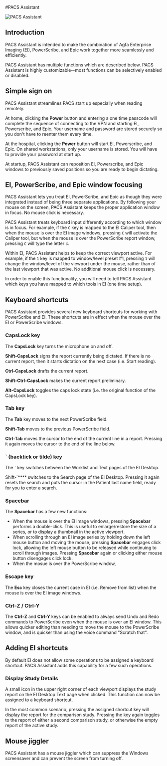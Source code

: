 #PACS Assistant

![PACS Assistant](https://github.com/user-attachments/assets/77436c89-531f-44ba-9703-d198b22cf011)

## Introduction

PACS Assistant is intended to make the combination of Agfa Enterprise Imaging (EI), PowerScribe, and Epic work together more seamlessly and efficiently. 

PACS Assistant has multiple functions which are described below. PACS Assistant is highly customizable--most functions can be selectively enabled or disabled.

## Simple sign on

PACS Assistant streamlines PACS start up especially when reading remotely.

At home, clicking the **Power** button and entering a one time passcode will complete the sequence of connecting to the VPN and starting EI, Powerscribe, and Epic. Your username and password are stored securely so you don't have to reenter them every time.

At the hospital, clicking the **Power** button will start EI, Powerscribe, and Epic. On shared workstations, only your username is stored. You will have to provide your password at start up.

At startup, PACS Assistant can reposition EI, Powerscribe, and Epic windows to previously saved positions so you are ready to begin dictating.

## EI, PowerScribe, and Epic window focusing

PACS Assistant lets you treat EI, PowerScribe, and Epic as though they were integrated instead of being three separate applications. By following your mouse on the screen, PACS Assistant keeps the proper application window in focus. No mouse click is necessary.

PACS Assistant treats keyboard input differently according to which window is in focus. For example, if the `C` key is mapped to the EI Caliper tool, then when the mouse is over the EI image windows, pressing `C` will activate the Caliper tool, but when the mouse is over the PowerScribe report window, pressing `C` will type the letter *c*.

Within EI, PACS Assistant helps to keep the correct viewport active. For example, if the `1` key is mapped to window/level preset #1, pressing `1` will change the window/level of the viewport under the mouse, rather than of the last viewport that was active. No additional mouse click is necessary.

In order to enable this functionality, you will need to tell PACS Assistant which keys you have mapped to which tools in EI (one time setup).

## Keyboard shortcuts

PACS Assistant provides several new keyboard shortcuts for working with PowerScribe and EI. These shortcuts are in effect when the mouse over the EI or PowerScribe windows.

### CapsLock key

The **CapsLock** key turns the microphone on and off.

**Shift-CapsLock** signs the report currently being dictated. If there is no current report, then it starts dictation on the next case (i.e. Start reading).

**Ctrl-CapsLock** drafts the current report.

**Shift-Ctrl-CapsLock** makes the current report preliminary.

**Alt-CapsLock** toggles the caps lock state (i.e. the original function of the CapsLock key).

### Tab key

The **Tab** key moves to the next PowerScribe field.

**Shift-Tab** moves to the previous PowerScribe field.

**Ctrl-Tab** moves the cursor to the end of the current line in a report. Pressing it again moves the cursor to the end of the line below.

### ` (backtick or tilde) key

The **`** key switches between the Worklist and Text pages of the EI Desktop.

Shift-`**** switches to the Search page of the EI Desktop. Pressing it again resets the search and puts the cursor in the Patient last name field, ready for you to enter a search.

### Spacebar

The **Spacebar** has a few new functions:

- When the mouse is over the EI image windows, pressing **Spacebar** performs a double-click. This is useful to enlarge/restore the size of a series, or to display a thumbnail in the active viewport.
- When scrolling through an EI image series by holding down the left mouse button and moving the mouse, pressing **Spacebar** engages click lock, allowing the left mouse button to be released while continuing to scroll through images. Pressing **Spacebar** again or clicking either mouse button disengages click lock.
- When the mosue is over the PowerScribe window, 

### Escape key

The **Esc** key closes the current case in EI (i.e. Remove from list) when the mouse is over the EI image windows.

### Ctrl-Z / Ctrl-Y

The **Ctrl-Z** and **Ctrl-Y** keys can be enabled to always send Undo and Redo commands to PowerScribe even when the mouse is over an EI window. This allows quicker editing than needing to move the mouse to the PowerScribe window, and is quicker than using the voice command "Scratch that".

## Adding EI shortcuts

By default EI does not allow some operations to be assigned a keyboard shortcut. PACS Assistant adds this capability for a few such operations.

### Display Study Details

A small icon in the upper right corner of each viewport displays the study report on the EI Desktop Text page when clicked. This function can now be assigned to a keyboard shortcut.

In the most common scenario, pressing the assigned shortcut key will display the report for the comparison study. Pressing the key again toggles to the report of either a second comparison study, or otherwise the empty report of the active study.

## Mouse jiggler

PACS Assistant has a mouse jiggler which can suppress the Windows screensaver and can prevent the screen from turning off.
